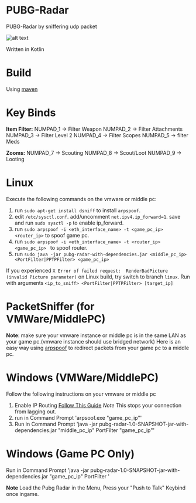 # PUBG-Radar
PUBG-Radar by sniffering udp packet

![alt text](https://i.imgur.com/Gi5Vxkl.gif)

Written in Kotlin

# Build
Using [maven](https://maven.apache.org/)

# Key Binds

**Item Filter:**
NUMPAD_1 -> Filter Weapon
NUMPAD_2 -> Filter Attachments
NUMPAD_3 -> Filter Level 2
NUMPAD_4 -> Filter Scopes
NUMPAD_5 -> filter Meds

**Zooms:**
NUMPAD_7 -> Scouting
NUMPAD_8 -> Scout/Loot
NUMPAD_9 -> Looting

# Linux
Execute the following commands on the vmware or middle pc:
1. run `sudo apt-get install dsniff` to install `arpspoof`.
2. edit `/etc/sysctl.conf`. add/uncomment `net.ipv4.ip_forward=1`. save and run `sudo sysctl -p` to enable ip_forward.
3. run `sudo arpspoof -i <eth_interface_name> -t <game_pc_ip> <router_ip>` to spoof game pc.
4. run `sudo arpspoof -i <eth_interface_name> -t <router_ip> <game_pc_ip> ` to spoof router.
5. run `sudo java -jar pubg-radar-with-dependencies.jar <middle_pc_ip> <PortFilter|PPTPFilter> <game_pc_ip>`

If you experienced `X Error of failed request:  RenderBadPicture (invalid Picture parameter)` on Linux build, try switch to branch `linux`. Run with arguments `<ip_to_sniff> <PortFilter|PPTPFilter> [target_ip]`

# PacketSniffer (for VMWare/MiddlePC)

**Note**: make sure your vmware instance or middle pc is in the same LAN as your game pc.(vmware instance should use bridged network)
Here is an easy way using [arpspoof](https://github.com/alandau/arpspoof/releases/tag/v0.1) to redirect packets from your game pc to a middle pc.

# Windows (VMWare/MiddlePC)
Follow the following instructions on your vmware or middle pc
1. Enable IP Routing [Follow This Guide](http://keepthetech.com/2016/01/enable-ip-routing-on-windows10.html) *Note* This stops your connection from lagging out.
1. run in Command Prompt 'arpsoof.exe "game_pc_ip"'
2. Run in Command Prompt 'java -jar pubg-radar-1.0-SNAPSHOT-jar-with-dependencies.jar "middle_pc_ip" PortFilter "game_pc_ip"'

# Windows (Game PC Only)
Run in Command Prompt 'java -jar pubg-radar-1.0-SNAPSHOT-jar-with-dependencies.jar "game_pc_ip" PortFilter ' 

**Note** Load the Pubg Radar in the Menu, Press your "Push to Talk" Keybind once ingame. 